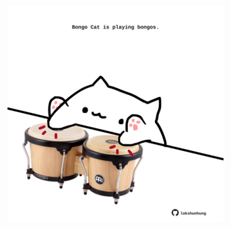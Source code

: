 <!-- built at 06/07/2025, 03:27:45 UTC -->
<p align="center">
  <img width="500" height="500" src="./ReadmeImage.svg">
</p>

